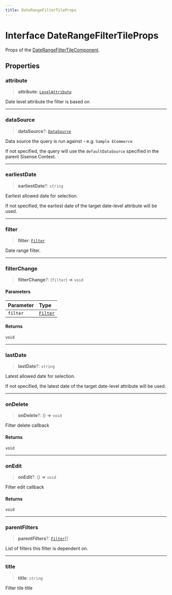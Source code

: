```yaml
---
title: DateRangeFilterTileProps
---
```


# Interface DateRangeFilterTileProps

Props of the [DateRangeFilterTileComponent](../filter-tiles/class.DateRangeFilterTileComponent.md).

## Properties

### attribute

> **attribute**: [`LevelAttribute`](../../sdk-data/interfaces/interface.LevelAttribute.md)

Date level attribute the filter is based on

***

### dataSource

> **dataSource**?: [`DataSource`](../../sdk-data/type-aliases/type-alias.DataSource.md)

Data source the query is run against - e.g. `Sample ECommerce`

If not specified, the query will use the `defaultDataSource` specified in the parent Sisense Context.

***

### earliestDate

> **earliestDate**?: `string`

Earliest allowed date for selection.

If not specified, the earliest date of the target date-level attribute will be used.

***

### filter

> **filter**: [`Filter`](../../sdk-data/interfaces/interface.Filter.md)

Date range filter.

***

### filterChange

> **filterChange**?: (`filter`) => `void`

#### Parameters

| Parameter | Type |
| :------ | :------ |
| `filter` | [`Filter`](../../sdk-data/interfaces/interface.Filter.md) |

#### Returns

`void`

***

### lastDate

> **lastDate**?: `string`

Latest allowed date for selection.

If not specified, the latest date of the target date-level attribute will be used.

***

### onDelete

> **onDelete**?: () => `void`

Filter delete callback

#### Returns

`void`

***

### onEdit

> **onEdit**?: () => `void`

Filter edit callback

#### Returns

`void`

***

### parentFilters

> **parentFilters**?: [`Filter`](../../sdk-data/interfaces/interface.Filter.md)[]

List of filters this filter is dependent on.

***

### title

> **title**: `string`

Filter tile title
